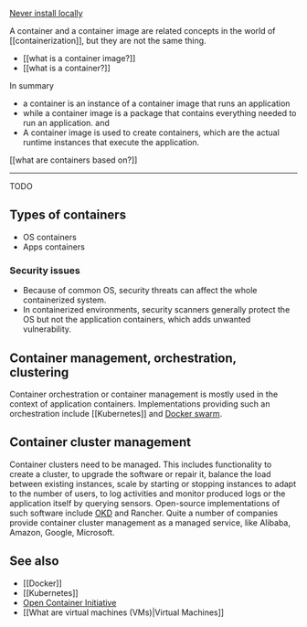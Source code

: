 
[Never install locally](https://www.youtube.com/watch?v=J0NuOlA2xDc&ab_channel=Coderized)

A container and a container image are related concepts in the world of [[containerization]], but they are not the same thing.

- [[what is a container image?]]
- [[what is a container?]]


In summary
- a container is an instance of a container image that runs an application
- while a container image is a package that contains everything needed to run an application. 
and 
- A container image is used to create containers, which are the actual runtime instances that execute the application.


[[what are containers based on?]]

---
TODO 

## Types of containers

- OS containers
- Apps containers

### Security issues

- Because of common OS, security threats can affect the whole containerized system.
- In containerized environments, security scanners generally protect the OS but not the application containers, which adds unwanted vulnerability.

## Container management, orchestration, clustering

Container orchestration or container management is mostly used in the context of application containers. Implementations providing such an orchestration include [[Kubernetes]] and [Docker swarm](https://en.wikipedia.org/wiki/Docker_(software) "Docker (software)").

## Container cluster management

Container clusters need to be managed. This includes functionality to create a cluster, to upgrade the software or repair it, balance the load between existing instances, scale by starting or stopping instances to adapt to the number of users, to log activities and monitor produced logs or the application itself by querying sensors. Open-source implementations of such software include [OKD](https://en.wikipedia.org/wiki/OKD_(software) "OKD (software)") and Rancher. 
Quite a number of companies provide container cluster management as a managed service, like Alibaba, Amazon, Google, Microsoft.

## See also

- [[Docker]]
- [[Kubernetes]]
- [Open Container Initiative](https://en.wikipedia.org/wiki/Open_Container_Initiative "Open Container Initiative")
- [[What are virtual machines (VMs)|Virtual Machines]]


